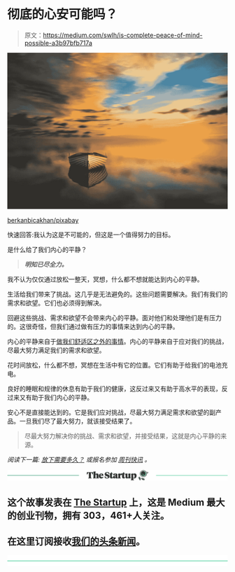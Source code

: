 # 彻底的心安可能吗？

> 原文：<https://medium.com/swlh/is-complete-peace-of-mind-possible-a3b97bfb717a>

![](img/027677214f1ce9ceb0c4446c89ec6919.png)

[berkanbicakhan/pixabay](https://pixabay.com/en/sunset-dawn-solar-sky-panoramic-3146686/)

快速回答:我认为这是不可能的，但这是一个值得努力的目标。

是什么给了我们内心的平静？

> ***明知已尽全力。***

我不认为仅仅通过放松一整天，冥想，什么都不想就能达到内心的平静。

生活给我们带来了挑战。这几乎是无法避免的。这些问题需要解决。我们有我们的需求和欲望。它们也必须得到解决。

回避这些挑战、需求和欲望不会带来内心的平静。面对他们和处理他们是有压力的。这很奇怪，但我们通过做有压力的事情来达到内心的平静。

内心的平静来自于[做我们舒适区之外的事情](https://ideavisionaction.com/personal-development/how-to-cultivate-world-class-courage-in-a-single-year/)。内心的平静来自于应对我们的挑战，尽最大努力满足我们的需求和欲望。

花时间放松，什么都不想，冥想在生活中有它的位置。它们有助于给我们的电池充电。

良好的睡眠和规律的休息有助于我们的健康，这反过来又有助于高水平的表现，反过来又有助于我们内心的平静。

安心不是直接能达到的。它是我们应对挑战，尽最大努力满足需求和欲望的副产品。一旦我们尽了最大努力，就该接受结果了。

> 尽最大努力解决你的挑战、需求和欲望，并接受结果，这就是内心平静的来源。

*阅读下一篇:* [*放下需要多久？*](https://ideavisionaction.com/personal-development/how-long-does-it-take-to-let-go/) *或报名参加* [*周刊快讯*](https://ideavisionaction.com/email-newsletter/) *。*

[![](img/308a8d84fb9b2fab43d66c117fcc4bb4.png)](https://medium.com/swlh)

## 这个故事发表在 [The Startup](https://medium.com/swlh) 上，这是 Medium 最大的创业刊物，拥有 303，461+人关注。

## 在这里订阅接收[我们的头条新闻](http://growthsupply.com/the-startup-newsletter/)。

[![](img/b0164736ea17a63403e660de5dedf91a.png)](https://medium.com/swlh)